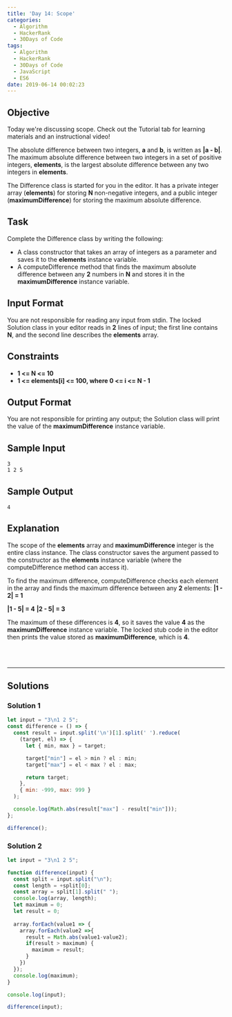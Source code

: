 ```yaml
---
title: 'Day 14: Scope'
categories:
  - Algorithm
  - HackerRank
  - 30Days of Code
tags:
  - Algorithm
  - HackerRank
  - 30Days of Code
  - JavaScript
  - ES6
date: 2019-06-14 00:02:23
---
```


## Objective

Today we're discussing scope. Check out the Tutorial tab for learning materials and an instructional video!

The absolute difference between two integers, **a** and **b**, is written as **|a - b|**. The maximum absolute difference between two integers in a set of positive integers, **elements**, is the largest absolute difference between any two integers in **elements**.

The Difference class is started for you in the editor. It has a private integer array (**elements**) for storing **N** non-negative integers, and a public integer (**maximumDifference**) for storing the maximum absolute difference.


## Task

Complete the Difference class by writing the following:

- A class constructor that takes an array of integers as a parameter and saves it to the **elements** instance variable.
- A computeDifference method that finds the maximum absolute difference between any **2** numbers in **N** and stores it in the **maximumDifference** instance variable.


## Input Format

You are not responsible for reading any input from stdin. The locked Solution class in your editor reads in **2** lines of input; the first line contains **N**, and the second line describes the **elements** array.


## Constraints
   
- **1 <= N <= 10**
- **1 <= elements[i] <= 100, where 0 <= i <= N - 1**

## Output Format

You are not responsible for printing any output; the Solution class will print the value of the **maximumDifference** instance variable.


## Sample Input

```
3
1 2 5
```


## Sample Output

```
4
```

## Explanation
   
The scope of the **elements** array and **maximumDifference** integer is the entire class instance. The class constructor saves the argument passed to the constructor as the **elements** instance variable (where the computeDifference method can access it).

To find the maximum difference, computeDifference checks each element in the array and finds the maximum difference between any **2** elements: **|1 - 2| = 1**

**|1 - 5| = 4**
**|2 - 5| = 3**

The maximum of these differences is **4**, so it saves the value **4** as the **maximumDifference** instance variable. The locked stub code in the editor then prints the value stored as **maximumDifference**, which is **4**.


<br/>
<br/>

---

## Solutions

### Solution 1

```javascript
let input = "3\n1 2 5";
const difference = () => {
  const result = input.split('\n')[1].split(' ').reduce(
    (target, el) => {
      let { min, max } = target;

      target["min"] = el > min ? el : min;
      target["max"] = el < max ? el : max;

      return target;
    },
    { min: -999, max: 999 }
  );

  console.log(Math.abs(result["max"] - result["min"]));
};

difference();
```

### Solution 2

```javascript
let input = "3\n1 2 5";

function difference(input) {
  const split = input.split("\n");
  const length = +split[0];
  const array = split[1].split(" ");
  console.log(array, length);
  let maximum = 0;
  let result = 0;
  
  array.forEach(value1 => {
    array.forEach(value2 =>{
      result = Math.abs(value1-value2);
      if(result > maximum) {
        maximum = result;
      }
    })
  });
  console.log(maximum);
}

console.log(input);

difference(input);
```